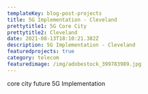 ```yaml
---
templateKey: blog-post-projects
title: 5G Implementation - Cleveland
prettytitle1: 5G Core City
prettytitle2: Cleveland
date: 2021-08-13T18:10:21.382Z
description: 5G Implementation - Cleveland
featuredprojects: true
category: telecom
featuredimage: /img/adobestock_399783989.jpg
---
```

core city future 5G Implementation